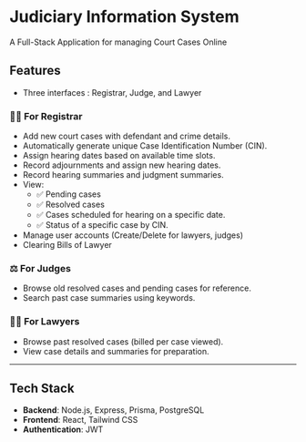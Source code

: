 # Judiciary Information System

A Full-Stack Application for managing Court Cases Online

## Features

- Three interfaces : Registrar, Judge, and Lawyer
### 👨‍⚖️ For Registrar
- Add new court cases with defendant and crime details.
- Automatically generate unique Case Identification Number (CIN).
- Assign hearing dates based on available time slots.
- Record adjournments and assign new hearing dates.
- Record hearing summaries and judgment summaries.
- View:
  - ✅ Pending cases 
  - ✅ Resolved cases 
  - ✅ Cases scheduled for hearing on a specific date.
  - ✅ Status of a specific case by CIN.
- Manage user accounts (Create/Delete for lawyers, judges)
- Clearing Bills of Lawyer

### ⚖️ For Judges
- Browse old resolved cases and pending cases for reference.
- Search past case summaries using keywords.

### 👨‍💼 For Lawyers
- Browse past resolved cases (billed per case viewed).
- View case details and summaries for preparation.

---
## Tech Stack

- **Backend**: Node.js, Express, Prisma, PostgreSQL
- **Frontend**: React, Tailwind CSS
- **Authentication**: JWT

